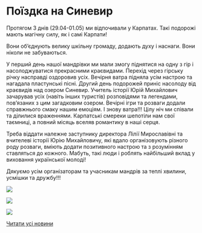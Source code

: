 # Поїздка на Синевир

Протягом 3 днів (29.04-01.05) ми відпочивали у Карпатах. Такі подорожі мають магічну силу, як і самі Карпати!

Вони об’єднують велику шкільну громаду, додають духу і наснаги. Вони ніколи не забуваються.

У перший день нашої мандрівки ми мали змогу піднятися на одну з гір і насолоджуватися прекрасними краєвидами. Перехід через гірську річку насправді оздоровив усіх. Вечірня ватра підняла усім настрою та нагадала пластунські пісні. Другий день подорожей приніс насолоду від краєвидів над озером Синевир. Учитель історії Юрій Михайлович зачарував усіх (навіть інших туристів) розповідями та легендами, пов’язаних з цим загадковим озером. Вечірні ігри та розваги додали справжнього смаку нашим емоціям. І знову ватра!!! Цілу ніч ми співали та ділилися враженнями. Карпатські смереки шепотіли нам свої таємниці, а повний місяць вселяв романтику в наші серця.

Треба віддати належне заступнику директора Лілії Мирославівні та вчителеві історії Юрію Михайловичу, які вдало організовують різного роду розваги, вміють додати позитивного настрою та з розумінням ставляться до кожного. Мабуть, такі люди і роблять найбільший вклад у виховання української молоді!

Дякуємо усім організаторам та учасникам мандрів за теплі хвилини, усмішки та дружбу!!!


![](/images/blog/поїздка-на-синевир/31950332_1608411775944267_8015746113619361792_n.jpg)



![](/images/blog/поїздка-на-синевир/32074092_1608412182610893_615290151467220992_n.jpg)



![](/images/blog/поїздка-на-синевир/31960235_1608412522610859_6748972456288976896_n.jpg)


[Читати усі новини](/news)


